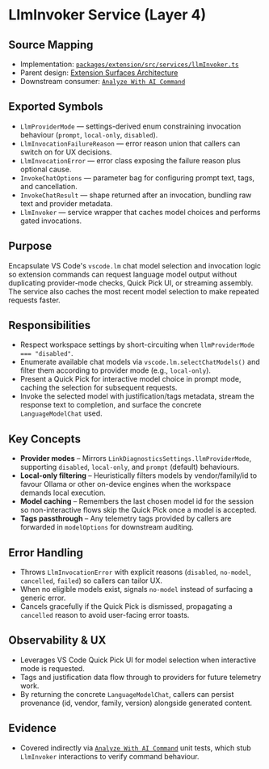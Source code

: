 # LlmInvoker Service (Layer 4)

## Source Mapping
- Implementation: [`packages/extension/src/services/llmInvoker.ts`](../../../packages/extension/src/services/llmInvoker.ts)
- Parent design: [Extension Surfaces Architecture](../../layer-3/extension-surfaces.mdmd.md)
- Downstream consumer: [`Analyze With AI Command`](../extension-commands/analyzeWithAI.mdmd.md)

## Exported Symbols
- `LlmProviderMode` — settings-derived enum constraining invocation behaviour (`prompt`, `local-only`, `disabled`).
- `LlmInvocationFailureReason` — error reason union that callers can switch on for UX decisions.
- `LlmInvocationError` — error class exposing the failure reason plus optional cause.
- `InvokeChatOptions` — parameter bag for configuring prompt text, tags, and cancellation.
- `InvokeChatResult` — shape returned after an invocation, bundling raw text and provider metadata.
- `LlmInvoker` — service wrapper that caches model choices and performs gated invocations.

## Purpose
Encapsulate VS Code's `vscode.lm` chat model selection and invocation logic so extension commands can request language model output without duplicating provider-mode checks, Quick Pick UI, or streaming assembly. The service also caches the most recent model selection to make repeated requests faster.

## Responsibilities
- Respect workspace settings by short-circuiting when `llmProviderMode === "disabled"`.
- Enumerate available chat models via `vscode.lm.selectChatModels()` and filter them according to provider mode (e.g., `local-only`).
- Present a Quick Pick for interactive model choice in prompt mode, caching the selection for subsequent requests.
- Invoke the selected model with justification/tags metadata, stream the response text to completion, and surface the concrete `LanguageModelChat` used.

## Key Concepts
- **Provider modes** – Mirrors `LinkDiagnosticsSettings.llmProviderMode`, supporting `disabled`, `local-only`, and `prompt` (default) behaviours.
- **Local-only filtering** – Heuristically filters models by vendor/family/id to favour Ollama or other on-device engines when the workspace demands local execution.
- **Model caching** – Remembers the last chosen model id for the session so non-interactive flows skip the Quick Pick once a model is accepted.
- **Tags passthrough** – Any telemetry tags provided by callers are forwarded in `modelOptions` for downstream auditing.

## Error Handling
- Throws `LlmInvocationError` with explicit reasons (`disabled`, `no-model`, `cancelled`, `failed`) so callers can tailor UX.
- When no eligible models exist, signals `no-model` instead of surfacing a generic error.
- Cancels gracefully if the Quick Pick is dismissed, propagating a `cancelled` reason to avoid user-facing error toasts.

## Observability & UX
- Leverages VS Code Quick Pick UI for model selection when interactive mode is requested.
- Tags and justification data flow through to providers for future telemetry work.
- By returning the concrete `LanguageModelChat`, callers can persist provenance (id, vendor, family, version) alongside generated content.

## Evidence
- Covered indirectly via [`Analyze With AI Command`](../extension-commands/analyzeWithAI.mdmd.md) unit tests, which stub `LlmInvoker` interactions to verify command behaviour.
